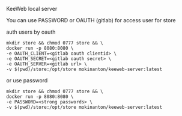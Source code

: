 KeeWeb local server

You can use PASSWORD or OAUTH (gitlab) for access user for store

auth users by oauth

    mkdir store && chmod 0777 store && \
    docker run -p 8080:8080 \
    -e OAUTH_CLIENT=<gitlab oauth clientid> \
    -e OAUTH_SECRET=<gitlab oauth secret> \
    -e OAUTH_SERVER=<gitlab url> \
    -v $(pwd)/store:/opt/store mokinanton/keeweb-server:latest

or use password

    mkdir store && chmod 0777 store && \
    docker run -p 8080:8080 \
    -e PASSWORD=<strong passwords> \
    -v $(pwd)/store:/opt/store mokinanton/keeweb-server:latest


    